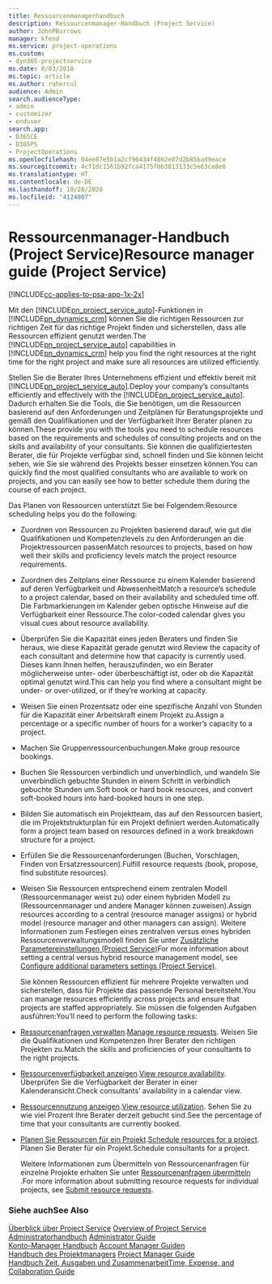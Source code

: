 ```yaml
---
title: Ressourcenmanagerhandbuch
description: Ressourcenmanager-Handbuch (Project Service)
author: JohnPBurrows
manager: kfend
ms.service: project-operations
ms.custom:
- dyn365-projectservice
ms.date: 8/03/2018
ms.topic: article
ms.author: ruhercul
audience: Admin
search.audienceType:
- admin
- customizer
- enduser
search.app:
- D365CE
- D365PS
- ProjectOperations
ms.openlocfilehash: 04ee87e5b1a2cf96434f4862e07d2b85bad9eace
ms.sourcegitcommit: 4cf1dc1561b92fca4175f0b3813133c5e63ce8e6
ms.translationtype: HT
ms.contentlocale: de-DE
ms.lasthandoff: 10/28/2020
ms.locfileid: "4124007"
---
```

# <a name="resource-manager-guide-project-service"></a><span data-ttu-id="d373a-103">Ressourcenmanager-Handbuch (Project Service)</span><span class="sxs-lookup"><span data-stu-id="d373a-103">Resource manager guide (Project Service)</span></span>

[!INCLUDE[cc-applies-to-psa-app-1x-2x](../includes/cc-applies-to-psa-app-1x-2x.md)]

<span data-ttu-id="d373a-104">Mit den [!INCLUDE[pn_project_service_auto](../includes/pn-project-service-auto.md)]-Funktionen in [!INCLUDE[pn_dynamics_crm](../includes/pn-dynamics-crm.md)] können Sie die richtigen Ressourcen zur richtigen Zeit für das richtige Projekt finden und sicherstellen, dass alle Ressourcen effizient genutzt werden.</span><span class="sxs-lookup"><span data-stu-id="d373a-104">The [!INCLUDE[pn_project_service_auto](../includes/pn-project-service-auto.md)] capabilities in [!INCLUDE[pn_dynamics_crm](../includes/pn-dynamics-crm.md)] help you find the right resources at the right time for the right project and make sure all resources are utilized efficiently.</span></span>  
  
 <span data-ttu-id="d373a-105">Stellen Sie die Berater Ihres Unternehmens effizient und effektiv bereit mit [!INCLUDE[pn_project_service_auto](../includes/pn-project-service-auto.md)].</span><span class="sxs-lookup"><span data-stu-id="d373a-105">Deploy your company’s consultants efficiently and effectively with the [!INCLUDE[pn_project_service_auto](../includes/pn-project-service-auto.md)].</span></span> <span data-ttu-id="d373a-106">Dadurch erhalten Sie die Tools, die Sie benötigen, um die Ressourcen basierend auf den Anforderungen und Zeitplänen für Beratungsprojekte und gemäß den Qualifikationen und der Verfügbarkeit Ihrer Berater planen zu können.</span><span class="sxs-lookup"><span data-stu-id="d373a-106">These provide you with the tools you need to schedule resources based on the requirements and schedules of consulting projects and on the skills and availability of your consultants.</span></span> <span data-ttu-id="d373a-107">Sie können die qualifiziertesten Berater, die für Projekte verfügbar sind, schnell finden und Sie können leicht sehen, wie Sie sie während des Projekts besser einsetzen können.</span><span class="sxs-lookup"><span data-stu-id="d373a-107">You can quickly find the most qualified consultants who are available to work on projects, and you can easily see how to better schedule them during the course of each project.</span></span>  
  
 <span data-ttu-id="d373a-108">Das Planen von Ressourcen unterstützt Sie bei Folgendem:</span><span class="sxs-lookup"><span data-stu-id="d373a-108">Resource scheduling helps you do the following:</span></span>  
  
- <span data-ttu-id="d373a-109">Zuordnen von Ressourcen zu Projekten basierend darauf, wie gut die Qualifikationen und Kompetenzlevels zu den Anforderungen an die Projektressourcen passen</span><span class="sxs-lookup"><span data-stu-id="d373a-109">Match resources to projects, based on how well their skills and proficiency levels match the project resource requirements.</span></span>  
  
- <span data-ttu-id="d373a-110">Zuordnen des Zeitplans einer Ressource zu einem Kalender basierend auf deren Verfügbarkeit und Abwesenheit</span><span class="sxs-lookup"><span data-stu-id="d373a-110">Match a resource’s schedule to a project calendar, based on their availability and scheduled time off.</span></span> <span data-ttu-id="d373a-111">Die Farbmarkierungen im Kalender geben optische Hinweise auf die Verfügbarkeit einer Ressource.</span><span class="sxs-lookup"><span data-stu-id="d373a-111">The color-coded calendar gives you visual cues about resource availability.</span></span>  
  
- <span data-ttu-id="d373a-112">Überprüfen Sie die Kapazität eines jeden Beraters und finden Sie heraus, wie diese Kapazität gerade genutzt wird.</span><span class="sxs-lookup"><span data-stu-id="d373a-112">Review the capacity of each consultant and determine how that capacity is currently used.</span></span> <span data-ttu-id="d373a-113">Dieses kann Ihnen helfen, herauszufinden, wo ein Berater möglicherweise unter- oder überbeschäftigt ist, oder ob die Kapazität optimal genutzt wird.</span><span class="sxs-lookup"><span data-stu-id="d373a-113">This can help you find where a consultant might be under- or over-utilized, or if they’re working at capacity.</span></span>  
  
- <span data-ttu-id="d373a-114">Weisen Sie einen Prozentsatz oder eine spezifische Anzahl von Stunden für die Kapazität einer Arbeitskraft einem Projekt zu.</span><span class="sxs-lookup"><span data-stu-id="d373a-114">Assign a percentage or a specific number of hours for a worker’s capacity to a project.</span></span>  
  
- <span data-ttu-id="d373a-115">Machen Sie Gruppenressourcenbuchungen.</span><span class="sxs-lookup"><span data-stu-id="d373a-115">Make group resource bookings.</span></span>  
  
- <span data-ttu-id="d373a-116">Buchen Sie Ressourcen verbindlich und unverbindlich, und wandeln Sie unverbindlich gebuchte Stunden in einem Schritt in verbindlich gebuchte Stunden um.</span><span class="sxs-lookup"><span data-stu-id="d373a-116">Soft book or hard book resources, and convert soft-booked hours into hard-booked hours in one step.</span></span>  
  
- <span data-ttu-id="d373a-117">Bilden Sie automatisch ein Projektteam, das auf den Ressourcen basiert, die im Projektstrukturplan für ein Projekt definiert werden.</span><span class="sxs-lookup"><span data-stu-id="d373a-117">Automatically form a project team based on resources defined in a work breakdown structure for a project.</span></span>  
  
- <span data-ttu-id="d373a-118">Erfüllen Sie die Ressourcenanforderungen (Buchen, Vorschlagen, Finden von Ersatzressourcen).</span><span class="sxs-lookup"><span data-stu-id="d373a-118">Fulfill resource requests (book, propose, find substitute resources).</span></span>  
  
- <span data-ttu-id="d373a-119">Weisen Sie Ressourcen entsprechend einem zentralen Modell (Ressourcenmanager weist zu) oder einem hybriden Modell zu (Ressourcenmanager und andere Manager können zuweisen).</span><span class="sxs-lookup"><span data-stu-id="d373a-119">Assign resources according to a central (resource manager assigns) or hybrid model (resource manager and other managers can assign).</span></span> <span data-ttu-id="d373a-120">Weitere Informationen zum Festlegen eines zentralven versus eines hybriden Ressourcenverwaltungsmodell finden Sie unter [Zusätzliche Parametereinstellungen (Project Service)](../psa/configure-additional-parameters-settings.md)</span><span class="sxs-lookup"><span data-stu-id="d373a-120">For more information about setting a central versus hybrid resource management model, see [Configure additional parameters settings (Project Service)](../psa/configure-additional-parameters-settings.md).</span></span>  
  
  <span data-ttu-id="d373a-121">Sie können Ressourcen effizient für mehrere Projekte verwalten und sicherstellen, dass für Projekte das passende Personal bereitsteht.</span><span class="sxs-lookup"><span data-stu-id="d373a-121">You can manage resources efficiently across projects and ensure that projects are staffed appropriately.</span></span> <span data-ttu-id="d373a-122">Sie müssen die folgenden Aufgaben ausführen:</span><span class="sxs-lookup"><span data-stu-id="d373a-122">You’ll need to perform the following tasks:</span></span>  
  
- <span data-ttu-id="d373a-123">[Ressourcenanfragen verwalten](../psa/manage-resource-requests.md).</span><span class="sxs-lookup"><span data-stu-id="d373a-123">[Manage resource requests](../psa/manage-resource-requests.md).</span></span> <span data-ttu-id="d373a-124">Weisen Sie die Qualifikationen und Kompetenzen Ihrer Berater den richtigen Projekten zu.</span><span class="sxs-lookup"><span data-stu-id="d373a-124">Match the skills and proficiencies of your consultants to the right projects.</span></span>  
  
- <span data-ttu-id="d373a-125">[Ressourcenverfügbarkeit anzeigen](../psa/view-resource-availability.md).</span><span class="sxs-lookup"><span data-stu-id="d373a-125">[View resource availability](../psa/view-resource-availability.md).</span></span> <span data-ttu-id="d373a-126">Überprüfen Sie die Verfügbarkeit der Berater in einer Kalenderansicht.</span><span class="sxs-lookup"><span data-stu-id="d373a-126">Check consultants’ availability in a calendar view.</span></span>  
  
- <span data-ttu-id="d373a-127">[Ressourcennutzung anzeigen](../psa/view-resource-utilization.md).</span><span class="sxs-lookup"><span data-stu-id="d373a-127">[View resource utilization](../psa/view-resource-utilization.md).</span></span> <span data-ttu-id="d373a-128">Sehen Sie zu wie viel Prozent Ihre Berater derzeit gebucht sind.</span><span class="sxs-lookup"><span data-stu-id="d373a-128">See the percentage of time that your consultants are currently booked.</span></span>  
  
- <span data-ttu-id="d373a-129">[Planen Sie Ressourcen für ein Projekt](../psa/schedule-resources-project.md).</span><span class="sxs-lookup"><span data-stu-id="d373a-129">[Schedule resources for a project](../psa/schedule-resources-project.md).</span></span> <span data-ttu-id="d373a-130">Planen Sie Berater für ein Projekt.</span><span class="sxs-lookup"><span data-stu-id="d373a-130">Schedule consultants for a project.</span></span>  
  
  <span data-ttu-id="d373a-131">Weitere Informationen zum Übermitteln von Ressourcenanfragen für einzelne Projekte erhalten Sie unter [Ressourcenanfragen übermitteln](../psa/submit-resource-requests.md) .</span><span class="sxs-lookup"><span data-stu-id="d373a-131">For more information about submitting resource requests for individual projects, see [Submit resource requests](../psa/submit-resource-requests.md).</span></span>  
  
### <a name="see-also"></a><span data-ttu-id="d373a-132">Siehe auch</span><span class="sxs-lookup"><span data-stu-id="d373a-132">See Also</span></span>  
 <span data-ttu-id="d373a-133">[Überblick über Project Service](../psa/overview.md) </span><span class="sxs-lookup"><span data-stu-id="d373a-133">[Overview of Project Service](../psa/overview.md) </span></span>  
 <span data-ttu-id="d373a-134">[Administratorhandbuch](../psa/admin-guide.md) </span><span class="sxs-lookup"><span data-stu-id="d373a-134">[Administrator Guide](../psa/admin-guide.md) </span></span>  
 <span data-ttu-id="d373a-135">[Konto-Manager Handbuch](../psa/account-manager-guide.md) </span><span class="sxs-lookup"><span data-stu-id="d373a-135">[Account Manager Guiden](../psa/account-manager-guide.md) </span></span>  
 <span data-ttu-id="d373a-136">[Handbuch des Projektmanagers](../psa/project-manager-guide.md) </span><span class="sxs-lookup"><span data-stu-id="d373a-136">[Project Manager Guide](../psa/project-manager-guide.md) </span></span>  
 [<span data-ttu-id="d373a-137">Handbuch Zeit, Ausgaben und Zusammenarbeit</span><span class="sxs-lookup"><span data-stu-id="d373a-137">Time, Expense, and Collaboration Guide</span></span>](../psa/time-expense-collaboration-guide.md)
